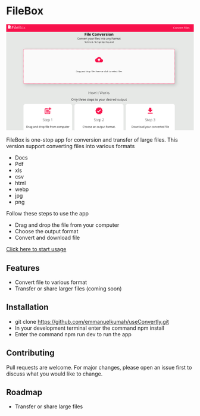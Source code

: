# FileBox

![Image](src/assets/FileBoxScreenshot.png)

FileBox is one-stop app for conversion and transfer of large files. This version support converting files into various formats

- Docs
- Pdf
- xls
- csv
- html
- webp
- jpg
- png

Follow these steps to use the app

- Drag and drop the file from your computer
- Choose the output format
- Convert and download file

[Click here to start usage](https://fileboxs.netlify.app/)

## Features

- Convert file to various format
- Transfer or share larger files (coming soon)

## Installation

- git clone https://github.com/emmanuelkumah/useConvertly.git
- In your development terminal enter the command npm install
- Enter the command npm run dev to run the app

## Contributing

Pull requests are welcome. For major changes, please open an issue first
to discuss what you would like to change.

## Roadmap

- Transfer or share large files
